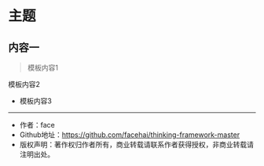# 主题

## 内容一

> 模板内容1

模板内容2

- 模板内容3


---
- 作者：face
- Github地址：https://github.com/facehai/thinking-framework-master
- 版权声明：著作权归作者所有，商业转载请联系作者获得授权，非商业转载请注明出处。
